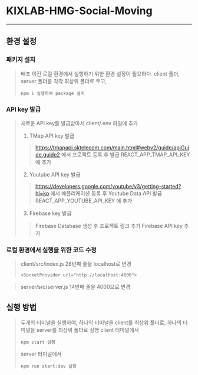 # KIXLAB-HMG-Social-Moving
---------
## 환경 설정
### 패키지 설치
> 배포 이전 로컬 환경에서 실행하기 위한 환경 설정이 필요하다.
> client 폴더, server 폴더를 각각 최상위 폴더로 두고,
> ```
> npm i 실행하여 package 설치
> ```

### API key 발급
> 새로운 API key를 발급받아서 client/.env 파일에 추가
> 1. TMap API key 발급
>> https://tmapapi.sktelecom.com/main.html#webv2/guide/apiGuide.guide2 에서 프로젝트 등록 후 발급
>> REACT_APP_TMAP_API_KEY 에 추가
> 2. Youtube API key 발급
>> https://developers.google.com/youtube/v3/getting-started?hl=ko 에서 애플리케이션 등록 후 Youtube Data API 발급
>> REACT_APP_YOUTUBE_API_KEY 에 추가
> 3. Firebase key 발급
>> Firebase Database 생성 후 프로젝트 링크 추가
>> Firebase API key 추가

### 로컬 환경에서 실행을 위한 코드 수정
> client/src/index.js 28번째 줄을 localhost로 변경
> ```
> <SocketProvider url="http://localhost:4000">
> ```

> server/src/server.js 14번째 줄을 4000으로 변경
  
  
## 실행 방법
> 두개의 터미널을 실행하여, 하나의 터미널을 client를 최상위 폴더로, 하나의 터미널을 server를 최상위 폴더로 실행
> client 터미널에서
> ```
> npm start 실행
> ```
> server 터미널에서
> ```
> npm run start:dev 실행



